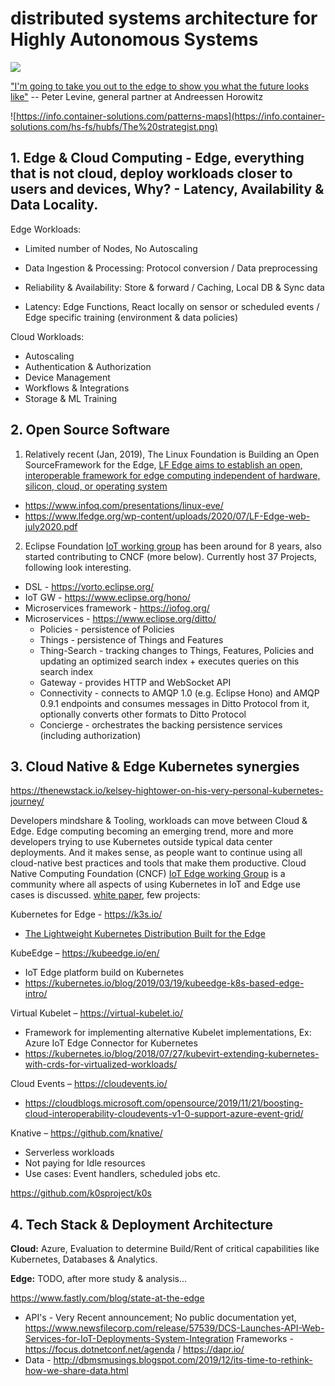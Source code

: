 # distributed systems architecture for Highly Autonomous Systems

![](../images/Return-to-the-Edge-–-End-of-Cloud-Computing.008.jpeg)

["I'm going to take you out to the edge to show you what the future looks like"](https://a16z.com/2019/11/15/the-end-of-cloud-computing-2/)
-- Peter Levine, general partner at Andreessen Horowitz

![https://info.container-solutions.com/patterns-maps](https://info.container-solutions.com/hs-fs/hubfs/The%20strategist.png)

## 1.	Edge & Cloud Computing - Edge, everything that is not cloud, deploy workloads closer to users and devices, Why? - Latency, Availability & Data Locality.

Edge Workloads:
* Limited number of Nodes, No Autoscaling

* Data Ingestion & Processing: Protocol conversion / Data preprocessing

*	Reliability & Availability: Store & forward / Caching, Local DB & Sync data

*	Latency: Edge Functions, React locally on sensor or scheduled events / Edge specific training (environment & data policies)

Cloud Workloads:
-	Autoscaling
-	Authentication & Authorization
- Device Management
- Workflows & Integrations
-	Storage & ML Training

## 2.	Open Source Software

1. Relatively recent (Jan, 2019), The Linux Foundation is Building an Open SourceFramework for the Edge, [LF Edge aims to establish an open, interoperable framework for edge computing independent of hardware, silicon, cloud, or operating system](https://github.com/lf-edge)

* https://www.infoq.com/presentations/linux-eve/ 
* https://www.lfedge.org/wp-content/uploads/2020/07/LF-Edge-web-july2020.pdf

2. Eclipse Foundation [IoT working group](https://iot.eclipse.org/) has been around for 8 years, also started contributing to CNCF (more below). Currently host 37 Projects, following look interesting.

* DSL - https://vorto.eclipse.org/
* IoT GW - https://www.eclipse.org/hono/
* Microservices framework - https://iofog.org/
* Microservices - https://www.eclipse.org/ditto/
  * Policies - persistence of Policies
  * Things - persistence of Things and Features
  * Thing-Search - tracking changes to Things, Features, Policies and updating an optimized search index + executes queries on this search index
  * Gateway - provides HTTP and WebSocket API
  * Connectivity - connects to AMQP 1.0 (e.g. Eclipse Hono) and AMQP 0.9.1 endpoints and consumes messages in Ditto Protocol from it, optionally converts other formats to Ditto Protocol
  * Concierge - orchestrates the backing persistence services (including authorization)


## 3.	Cloud Native & Edge Kubernetes synergies

https://thenewstack.io/kelsey-hightower-on-his-very-personal-kubernetes-journey/

Developers mindshare & Tooling, workloads can move between Cloud & Edge. Edge computing becoming an emerging trend, more and more developers trying to use Kubernetes outside typical data center deployments. And it makes sense, as people want to continue using all cloud-native best practices and tools that make them productive. 
Cloud Native Computing Foundation (CNCF) [IoT Edge working Group](https://github.com/kubernetes/community/tree/master/wg-iot-edge) is a community where all aspects of using Kubernetes in IoT and Edge use cases is discussed. [white paper](https://docs.google.com/document/d/1We-pRDV9LDFo-vd9DURCPC5-Bum2FvjHUGZ1tacGmk8/), few projects:

Kubernetes for Edge -  https://k3s.io/
-	[The Lightweight Kubernetes Distribution Built for the Edge](https://www.youtube.com/watch?v=WYPd7i15XOg) 

KubeEdge – https://kubeedge.io/en/
-	IoT Edge platform build on Kubernetes  
- https://kubernetes.io/blog/2019/03/19/kubeedge-k8s-based-edge-intro/

Virtual Kubelet – https://virtual-kubelet.io/
-	Framework for implementing alternative Kubelet implementations, Ex: Azure IoT Edge Connector for Kubernetes
- https://kubernetes.io/blog/2018/07/27/kubevirt-extending-kubernetes-with-crds-for-virtualized-workloads/

Cloud Events – https://cloudevents.io/
-	https://cloudblogs.microsoft.com/opensource/2019/11/21/boosting-cloud-interoperability-cloudevents-v1-0-support-azure-event-grid/

Knative – https://github.com/knative/
-	Serverless workloads
-	Not paying for Idle resources
-	Use cases: Event handlers, scheduled jobs etc.

https://github.com/k0sproject/k0s

## 4.	Tech Stack & Deployment Architecture

**Cloud:** Azure, Evaluation to determine Build/Rent of critical capabilities like Kubernetes, Databases & Analytics.

**Edge:** TODO, after more study & analysis…

https://www.fastly.com/blog/state-at-the-edge

* API's - Very Recent announcement; No public documentation yet, https://www.newsfilecorp.com/release/57539/DCS-Launches-API-Web-Services-for-IoT-Deployments-System-Integration
Frameworks - https://focus.dotnetconf.net/agenda / https://dapr.io/
* Data - http://dbmsmusings.blogspot.com/2019/12/its-time-to-rethink-how-we-share-data.html


